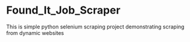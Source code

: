 # Found_It_Job_Scraper
This is simple python selenium scraping project demonstrating scraping from dynamic websites
